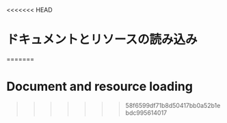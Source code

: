 
<<<<<<< HEAD
# ドキュメントとリソースの読み込み
=======
# Document and resource loading
>>>>>>> 58f6599df71b8d50417bb0a52b1ebdc995614017
